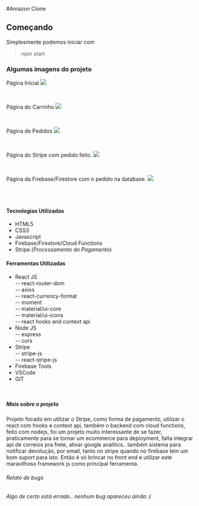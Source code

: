 #Amazon Clone

## Começando

Simplesmente podemos iniciar com

> npm start

### Algumas imagens do projeto

Página Inicial
[![](https://imgur.com/lIREm2w.png)](https://imgur.com/lIREm2w.png)

<br />

Página do Carrinho
[![](https://imgur.com/nS6oaAl.png)](https://imgur.com/nS6oaAl.png)

<br />

Página de Pedidos
[![](https://imgur.com/Y4wNeIU.png)](https://imgur.com/Y4wNeIU.png)

<br />

Página do Stripe com pedido feito.
[![](https://imgur.com/ZXS105f.png)](https://imgur.com/ZXS105f.png)

<br />

Página da Firebase/Firestore com o pedido na database.
[![](https://imgur.com/ClGZH8I.png)](https://imgur.com/ClGZH8I.png)

<br /><br />

#### Tecnologias Utilizadas

-   HTML5
-   CSS3
-   Javascript
-   Firebase/Firestore/Cloud Functions
-   Stripe (_Processamento do Pagamento_)

#### Ferramentas Utilizadas

-   React JS <br />
    -- react-router-dom <br />
    -- axios <br />
    -- react-currency-format <br />
    -- moment <br />
    -- material/ui-core <br />
    -- material/ui-icons <br />
    -- react hooks and context api
-   Node JS <br />
    -- express <br />
    -- cors
-   Stripe<br />
    -- stripe-js<br />
    -- react-stripe-js
-   Firebase Tools
-   VSCode
-   GIT

<br />

##### Mais sobre o projeto

Projeto focado em utilizar o Stripe, como forma de pagamento, utilizar o react com hooks e context api, também o backend com cloud functions, feito com nodejs, foi um projeto muito interessante de se fazer, praticamente para se tornar um ecommerce para deployment, falta integrar api de correios pra frete, ativar google analitics.. também sistema para notificar devolução, por email, tanto no stripe quando no firebase tem um bom suport para isto. Então é só brincar no front end e utilizar este maravilhoso framework js como principal ferramenta.

###### _Relato de bugs_

_Algo de certo está errado.. nenhum bug apareceu ainda :(_
